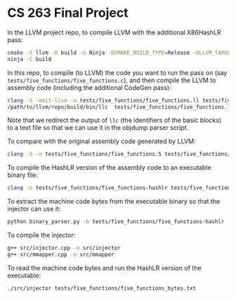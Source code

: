 # CS 263 Final Project

In the LLVM project repo, to compile LLVM with the additional X86HashLR pass:

```bash
cmake -S llvm -B build -G Ninja -DCMAKE_BUILD_TYPE=Release -DLLVM_TARGETS_TO_BUILD=X86
ninja -C build
```

In this repo, to compile (to LLVM) the code you want to run the pass on (say `tests/five_functions/five_functions.c`),
and then compile the LLVM to assembly code (including the additional CodeGen pass):

```bash
clang -S -emit-llvm -o tests/five_functions/five_functions.ll tests/five_functions/five_functions.c -arch x86_64
/path/to/llvm/repo/build/bin/llc  tests/five_functions/five_functions.ll -o tests/five_functions/five_functions-hashlr.S  > tests/five_functions/five_functions-hashlr_bb_identifiers.txt
```

Note that we redirect the output of `llc` (the identifiers of the basic blocks)
to a text file so that we can use it in the objdump parser script.

To compare with the original assembly code generated by LLVM:

```bash
clang -S -o tests/five_functions/five_functions.S tests/five_functions/five_functions.c -arch x86_64
```

To compile the HashLR version of the assembly code to an executable binary file:

```bash
clang -o tests/five_functions/five_functions-hashlr tests/five_functions/five_functions-hashlr.S -arch x86_64
```

To extract the machine code bytes from the executable binary so that the injector can use it:

```bash
python binary_parser.py -b tests/five_functions/five_functions-hashlr -i tests/five_functions/five_functions-hashlr_bb_identifiers.txt -o tests/five_functions/five_functions_bytes.txt
```

To compile the injector:

```bash
g++ src/injector.cpp -o src/injector
g++ src/mmapper.cpp -o src/mmapper
```

To read the machine code bytes and run the HashLR version of the executable:

```bash
./src/injector tests/five_functions/five_functions_bytes.txt
```

